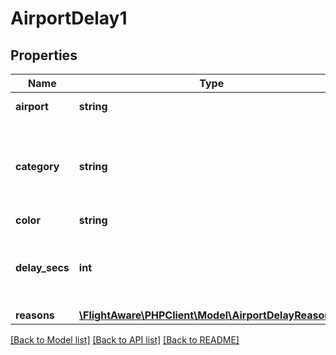 # AirportDelay1

## Properties
Name | Type | Description | Notes
------------ | ------------- | ------------- | -------------
**airport** | **string** | ICAO/IATA code of airport | 
**category** | **string** | Category of the largest delay. Some possible values are \&quot;weather\&quot;, \&quot;traffic\&quot;, \&quot;equipment\&quot;, etc. | 
**color** | **string** | Color of largest delay | 
**delay_secs** | **int** | Duration of largest delay (seconds). This value is not intended to be presented to users and should only be used for sorting results. | 
**reasons** | [**\FlightAware\PHPClient\Model\AirportDelayReasons[]**](AirportDelayReasons.md) | Reasons for the delay | 

[[Back to Model list]](../../README.md#documentation-for-models) [[Back to API list]](../../README.md#documentation-for-api-endpoints) [[Back to README]](../../README.md)

